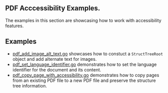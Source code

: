 ## PDF Acccessibility Examples.

The examples in this section are showcasing how to work with accessibility features.

## Examples

- [pdf_add_image_alt_text.go](pdf_add_image_alt_text.go) showcases how to constuct a `StructTreeRoot` object and add alternate text for images.
- [pdf_set_language_identifier.go](pdf_set_language_identifier.go) demonstrates how to set the language identifier for the document and its content.
- [pdf_copy_page_with_accessibility.go](pdf_copy_page_with_accessibility.go) demonstrates how to copy pages from an existing PDF file to a new PDF file and preserve the structure tree information.